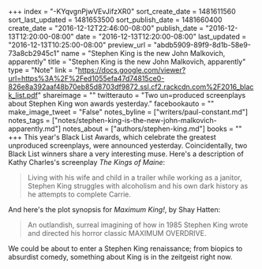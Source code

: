 +++
index = "-KYqvgnPjwVEvJifzXR0"
sort_create_date = 1481611560
sort_last_updated = 1481653500
sort_publish_date = 1481660400
create_date = "2016-12-12T22:46:00-08:00"
publish_date = "2016-12-13T12:20:00-08:00"
date = "2016-12-13T12:20:00-08:00"
last_updated = "2016-12-13T10:25:00-08:00"
preview_url = "abdb5909-89f9-8d1b-58e9-73a8cb2945c1"
name = "Stephen King is the new John Malkovich, apparently"
title = "Stephen King is the new John Malkovich, apparently"
type = "Note"
link = "https://docs.google.com/viewer?url=https%3A%2F%2Fed1055efa47d74815ce0-826e8a392aaf48b70eb85d8703df9872.ssl.cf2.rackcdn.com%2F2016_black_list.pdf"
shareimage = ""
twitterauto = "Two un=produced screenplays about Stephen King won awards yesterday."
facebookauto = ""
make_image_tweet = "False"
notes_byline = ["writers/paul-constant.md"]
notes_tags = ["notes/stephen-king-is-the-new-john-malkovich-apparently.md"]
notes_about = ["authors/stephen-king.md"]
books = ""
+++
This year's Black List Awards, which celebrate the greatest unproduced screenplays, were announced yesterday. Coincidentally, two Black List winners share a very interesting muse. Here's a description of Kathy Charles's screenplay *The Kings of Maine*:

<blockquote>Living with his wife and child in a trailer while working as a janitor, Stephen King struggles with alcoholism and his own dark history as he attempts to complete Carrie.</blockquote>

And here's the plot synopsis for *Maximum King!*, by Shay Hatten:

<blockquote>An outlandish, surreal imagining of how in 1985 Stephen King wrote and directed his horror classic MAXIMUM OVERDRIVE.</blockquote>

We could be about to enter a Stephen King renaissance; from biopics to absurdist comedy, something about King is in the zeitgeist right now. 